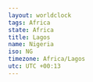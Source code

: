 ```yaml
---
layout: worldclock
tags: Africa
state: Africa
title: Lagos
name: Nigeria
iso: NG
timezone: Africa/Lagos
utc: UTC +00:13
---
```


